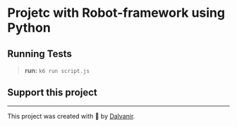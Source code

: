 # Projetc with Robot-framework using Python



## Running Tests


> **run:** `k6 run script.js` 

## Support this project

___

This project was created with 💚 by [Dalvanir](https://www.linkedin.com/in/dalvanir-vieira-da-silva-7715a5191/).
